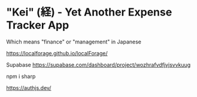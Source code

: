 # "Kei" (経) - Yet Another Expense Tracker App
Which means "finance" or "management" in Japanese



https://localforage.github.io/localForage/

Supabase
https://supabase.com/dashboard/project/wozhrafvdfjvjsvvkuug

npm i sharp

https://authjs.dev/